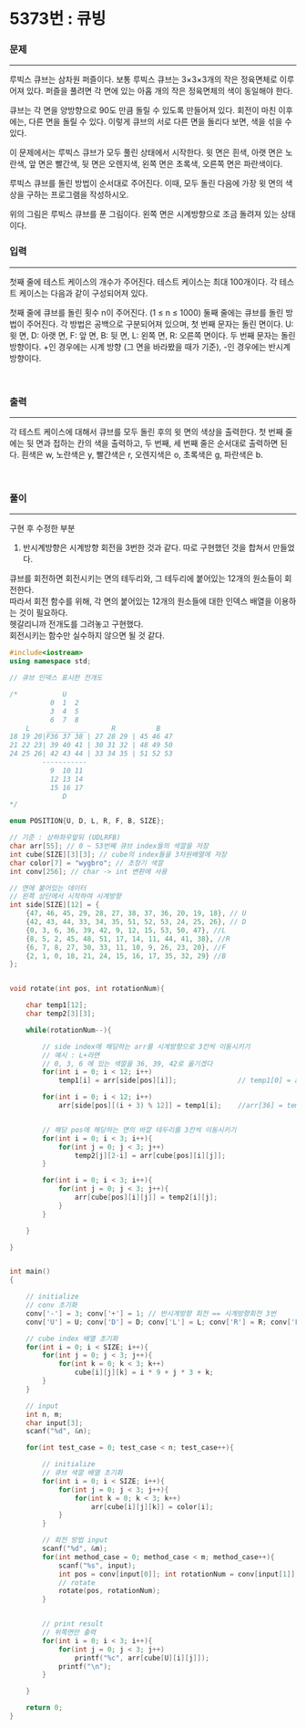 5373번 : 큐빙
=============  

### 문제  
***  
루빅스 큐브는 삼차원 퍼즐이다. 보통 루빅스 큐브는 3×3×3개의 작은 정육면체로 이루어져 있다. 퍼즐을 풀려면 각 면에 있는 아홉 개의 작은 정육면체의 색이 동일해야 한다.

큐브는 각 면을 양방향으로 90도 만큼 돌릴 수 있도록 만들어져 있다. 회전이 마친 이후에는, 다른 면을 돌릴 수 있다. 이렇게 큐브의 서로 다른 면을 돌리다 보면, 색을 섞을 수 있다.

이 문제에서는 루빅스 큐브가 모두 풀린 상태에서 시작한다. 윗 면은 흰색, 아랫 면은 노란색, 앞 면은 빨간색, 뒷 면은 오렌지색, 왼쪽 면은 초록색, 오른쪽 면은 파란색이다.

루빅스 큐브를 돌린 방법이 순서대로 주어진다. 이때, 모두 돌린 다음에 가장 윗 면의 색상을 구하는 프로그램을 작성하시오.

위의 그림은 루빅스 큐브를 푼 그림이다. 왼쪽 면은 시계방향으로 조금 돌려져 있는 상태이다.
<br>

### 입력
***

첫째 줄에 테스트 케이스의 개수가 주어진다. 테스트 케이스는 최대 100개이다. 각 테스트 케이스는 다음과 같이 구성되어져 있다.

첫째 줄에 큐브를 돌린 횟수 n이 주어진다. (1 ≤ n ≤ 1000)
둘째 줄에는 큐브를 돌린 방법이 주어진다. 각 방법은 공백으로 구분되어져 있으며, 첫 번째 문자는 돌린 면이다. U: 윗 면, D: 아랫 면, F: 앞 면, B: 뒷 면, L: 왼쪽 면, R: 오른쪽 면이다. 두 번째 문자는 돌린 방향이다. +인 경우에는 시계 방향 (그 면을 바라봤을 때가 기준), -인 경우에는 반시계 방향이다.

<br>

### 출력
***

각 테스트 케이스에 대해서 큐브를 모두 돌린 후의 윗 면의 색상을 출력한다. 첫 번째 줄에는 뒷 면과 접하는 칸의 색을 출력하고, 두 번째, 세 번째 줄은 순서대로 출력하면 된다. 흰색은 w, 노란색은 y, 빨간색은 r, 오렌지색은 o, 초록색은 g, 파란색은 b.

<br>

### 풀이
***

구현 후 수정한 부분
1. 반시계방향은 시계방향 회전을 3번한 것과 같다. 따로 구현했던 것을 합쳐서 만들었다.

큐브를 회전하면 회전시키는 면의 테두리와, 그 테두리에 붙어있는 12개의 원소들이 회전한다.  
따라서 회전 함수를 위해, 각 면의 붙어있는 12개의 원소들에 대한 인덱스 배열을 이용하는 것이 필요하다.  
헷갈리니까 전개도를 그려놓고 구현했다.  
회전시키는 함수만 실수하지 않으면 될 것 같다.  


```c++
#include<iostream>
using namespace std;

// 큐브 인덱스 표시한 전개도

/*           U
          0  1  2
          3  4  5
          6  7  8
	L    __________      R          B
18 19 20|F36 37 38 | 27 28 29 | 45 46 47
21 22 23| 39 40 41 | 30 31 32 | 48 49 50
24 25 26| 42 43 44 | 33 34 35 | 51 52 53
        -----------
          9  10 11
          12 13 14
          15 16 17
          	 D
*/

enum POSITION{U, D, L, R, F, B, SIZE};

// 기준 : 상하좌우앞뒤 (UDLRFB)
char arr[55]; // 0 ~ 53번쩨 큐브 index들의 색깔을 저장
int cube[SIZE][3][3]; // cube의 index들을 3차원배열에 저장
char color[7] = "wygbro"; // 초창기 색깔
int conv[256]; // char -> int 변환에 사용

// 면에 붙어있는 데이터
// 왼쪽 상단에서 시작하여 시계방향
int side[SIZE][12] = {
	{47, 46, 45, 29, 28, 27, 38, 37, 36, 20, 19, 18}, // U
	{42, 43, 44, 33, 34, 35, 51, 52, 53, 24, 25, 26}, // D
	{0, 3, 6, 36, 39, 42, 9, 12, 15, 53, 50, 47}, //L
	{8, 5, 2, 45, 48, 51, 17, 14, 11, 44, 41, 38}, //R
	{6, 7, 8, 27, 30, 33, 11, 10, 9, 26, 23, 20}, //F
	{2, 1, 0, 18, 21, 24, 15, 16, 17, 35, 32, 29} //B
};


void rotate(int pos, int rotationNum){

	char temp1[12];
	char temp2[3][3];

	while(rotationNum--){

		// side index에 해당하는 arr를 시계방향으로 3칸씩 이동시키기
		// 예시 : L+라면
		// 0, 3, 6 에 있는 색깔을 36, 39, 42로 옮기겠다
		for(int i = 0; i < 12; i++)
			temp1[i] = arr[side[pos][i]];				// temp1[0] = arr[0];

		for(int i = 0; i < 12; i++)
			arr[side[pos][(i + 3) % 12]] = temp1[i];	//arr[36] = temp1[0]


		// 해당 pos에 해당하는 면의 바깥 테두리를 3칸씩 이동시키기
		for(int i = 0; i < 3; i++){
			for(int j = 0; j < 3; j++)
				temp2[j][2-i] = arr[cube[pos][i][j]];
		}

		for(int i = 0; i < 3; i++){
			for(int j = 0; j < 3; j++){
				arr[cube[pos][i][j]] = temp2[i][j];
			}
		}

	}

}


int main()
{

	// initialize
	// conv 초기화
	conv['-'] = 3; conv['+'] = 1; // 반시계방향 회전 == 시계방향회전 3번
	conv['U'] = U; conv['D'] = D; conv['L'] = L; conv['R'] = R; conv['F'] = F; conv['B'] = B;

	// cube index 배열 초기화
	for(int i = 0; i < SIZE; i++){
		for(int j = 0; j < 3; j++){
			for(int k = 0; k < 3; k++)
				cube[i][j][k] = i * 9 + j * 3 + k;
		}
	}

	// input
	int n, m;
	char input[3];
	scanf("%d", &n);

	for(int test_case = 0; test_case < n; test_case++){

		// initialize
		// 큐브 색깔 배열 초기화
		for(int i = 0; i < SIZE; i++){
			for(int j = 0; j < 3; j++){
				for(int k = 0; k < 3; k++)
					arr[cube[i][j][k]] = color[i];
			}
		}

		// 회전 방법 input
		scanf("%d", &m);
		for(int method_case = 0; method_case < m; method_case++){
			scanf("%s", input);
			int pos = conv[input[0]]; int rotationNum = conv[input[1]];
			// rotate
			rotate(pos, rotationNum);
		}


		// print result
		// 위쪽면만 출력
		for(int i = 0; i < 3; i++){
			for(int j = 0; j < 3; j++)
				printf("%c", arr[cube[U][i][j]]);
			printf("\n");
		}

	}

	return 0;
}

```
